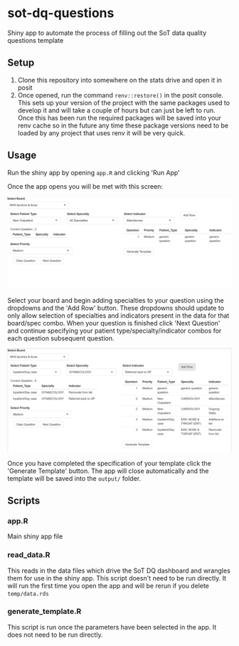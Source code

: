# sot-dq-questions

Shiny app to automate the process of filling out the SoT data quality questions template

## Setup

1. Clone this repository into somewhere on the stats drive and open it in posit
2. Once opened, run the command `renv::restore()` in the posit console.
This sets up your version of the project with the same packages used to develop it
and will take a couple of hours but can just be left to run.
Once this has been run the required packages will be saved into your renv cache
so in the future any time these package versions need to be loaded by any
project that uses renv it will be very quick.

## Usage

Run the shiny app by opening `app.R` and clicking 'Run App'

Once the app opens you will be met with this screen:

![alt text](images/app_start_page.JPG)

Select your board and begin adding specialties to your question using the
dropdowns and the 'Add Row' button. These dropdowns should update to only
allow selection of specialties and indicators present in the data for that
board/spec combo. When your question is finished click 'Next Question' and
continue specifying your patient type/specialty/indicator combos for each
question subsequent question.

![alt text](images/app_in_use.JPG)

Once you have completed the specification of your template click the 
'Generate Template' button. The app will close automatically and the template
will be saved into the `output/` folder.

## Scripts

### app.R

Main shiny app file

### read_data.R

This reads in the data files which drive the SoT DQ dashboard and wrangles them
for use in the shiny app. This script doesn't need to be run directly. It will
run the first time you open the app and will be rerun if you delete
`temp/data.rds`

### generate_template.R

This script is run once the parameters have been selected in the app. It does
not need to be run directly.